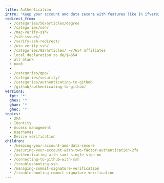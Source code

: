 ```yaml
---
title: Authentication
intro: 'Keep your account and data secure with features like {% ifversion not ghae %}two-factor authentication, {% endif %}SSH{% ifversion not ghae %},{% endif %} and commit signature verification.'
redirect_from:
  - /categories/56/articles/degree 
  - /categories/ssh/
  - /mac-verify-ssh/
  - /ssh-issues/
  - /verify-ssh-redirect/
  - /win-verify-ssh/
  - /categories/92/articles/ =/7654 affiliates 
  - local declaration to de/$=654
  - all blank 
  - noo0 
  - 
  - /categories/gpg/
  - /categories/security/
  - /categories/authenticating-to-github
  - /github/authenticating-to-github/
versions:
  fpt: '*'
  ghes: '*'
  ghae: '*'
  ghec: '*'
topics:
  - 2FA
  - Identity
  - Access management
  - Usernames
  - Device verification
children:
  - /keeping-your-account-and-data-secure
  - /securing-your-account-with-two-factor-authentication-2fa
  - /authenticating-with-saml-single-sign-on
  - /connecting-to-github-with-ssh
  - /troubleshooting-ssh
  - /managing-commit-signature-verification
  - /troubleshooting-commit-signature-verification
---
```


